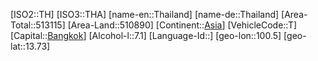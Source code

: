 ﻿---
location: [13.73,100.5]
type: Country
tags:
- geo/Country

SpocWebEntityId: 27032
isDeleted: false
confidential: public

---
[ISO2::TH]
[ISO3::THA]
[name-en::Thailand]
[name-de::Thailand]
[Area-Total::513115]
[Area-Land::510890]
[Continent::[Asia](geo/Continent/Asia.md)]
[VehicleCode::T]
[Capital::[Bangkok](geo/Continent/Asia/Thailand/Bangkok.md)]
[Alcohol-l::7.1]
[Language-Id::]
[geo-lon::100.5]
[geo-lat::13.73]

